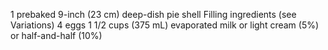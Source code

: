 1	prebaked 9-inch (23 cm) deep-dish pie shell
Filling ingredients (see Variations)
4	eggs
1 1/2 cups (375 mL)	evaporated milk or light cream (5%) or half-and-half (10%)
